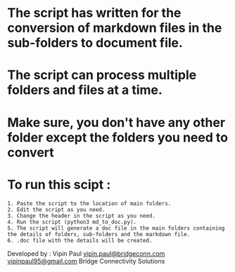# The script has written for the conversion of markdown files in the sub-folders to document file.

# The script can process multiple folders and files at a time.

# Make sure, you don't have any other folder except the folders you need to convert 

# To run this scipt :
	1. Paste the script to the location of main folders.
	2. Edit the script as you need.
	3. Change the header in the script as you need.
	4. Run the script (python3 md_to_doc.py).
	5. The script will generate a doc file in the main folders containing the details of folders, sub-folders and the markdown file.
	6. .doc file with the details will be created.



Developed by : Vipin Paul 
vipin.paul@bridgeconn.com 
vipinpaul95@gmail.com
Bridge Connectivity Solutions

